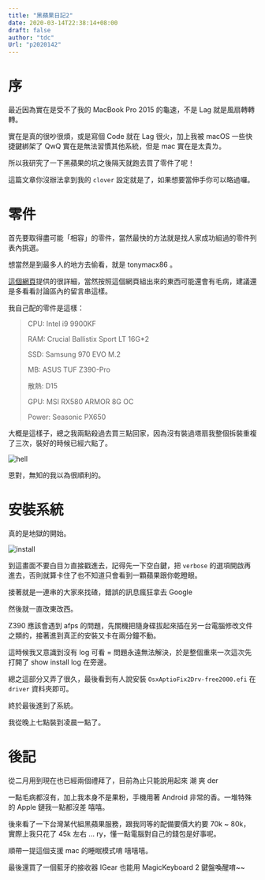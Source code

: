 ```yaml
---
title: "黑蘋果日記2"
date: 2020-03-14T22:38:14+08:00
draft: false
author: "tdc"
Url: "p2020142"
---
```


# 序

最近因為實在是受不了我的 MacBook Pro 2015 的龜速，不是 Lag 就是風扇轉轉轉。

實在是真的很吵很煩，或是寫個 Code 就在 Lag 很火，加上我被 macOS 一些快捷鍵綁架了 QwQ 實在是無法習慣其他系統，但是 mac 實在是太貴ㄌ。

所以我研究了一下黑蘋果的坑之後隔天就跑去買了零件了呢！

這篇文章你沒辦法拿到我的 `clover` 設定就是了，如果想要當伸手你可以略過囉。

# 零件

首先要取得盡可能「相容」的零件，當然最快的方法就是找人家成功組過的零件列表內挑選。

想當然是到最多人的地方去偷看，就是 tonymacx86 。

[這個網頁](https://www.tonymacx86.com/buyersguide/building-a-customac-hackintosh-the-ultimate-buyers-guide/)提供的很詳細，當然按照這個網頁組出來的東西可能還會有毛病，建議還是多看看討論區內的留言串這樣。

我自己配的零件是這樣：

> CPU: Intel i9 9900KF
>
> RAM: Crucial Ballistix Sport LT 16G*2
>
> SSD: Samsung 970 EVO M.2
>
> MB: ASUS TUF Z390-Pro 
>
> 散熱: D15
>
> GPU: MSI RX580 ARMOR 8G OC
>
> Power: Seasonic PX650

大概是這樣子，總之我兩點殺過去買三點回家，因為沒有裝過塔扇我整個拆裝重複了三次，裝好的時候已經六點了。

![hell](https://p176.p0.n0.cdn.getcloudapp.com/items/yAuvKwwz/Image%202020-03-14%20at%206.39.19%20PM.png)

恩對，無知的我以為很順利的。



# 安裝系統

真的是地獄的開始。

![install](https://p176.p0.n0.cdn.getcloudapp.com/items/E0uqgwDX/2020-03-14%2018.42.13.jpg)

到這畫面不要白目ㄉ直接戳進去，記得先一下空白鍵，把 `verbose` 的選項開啟再進去，否則就算卡住了也不知道只會看到一顆蘋果跟你乾瞪眼。

接著就是一連串的大家來找碴，錯誤的訊息瘋狂拿去 Google

然後就一直改東改西。

Z390 應該會遇到 afps 的問題，先關機把隨身碟拔起來插在另一台電腦修改文件之類的，接著進到真正的安裝又卡在兩分鐘不動。

這時候我又意識到沒有 log 可看 = 問題永遠無法解決，於是整個重來一次這次先打開了 show install log 在旁邊。

總之這部分又弄了很久，最後看到有人說安裝 `OsxAptioFix2Drv-free2000.efi` 在 `driver` 資料夾即可。

終於最後進到了系統。

我從晚上七點裝到凌晨一點了。

# 後記

從二月用到現在也已經兩個禮拜了，目前為止只能說用起來 潮 爽 der 

一點毛病都沒有，加上我本身不是果粉，手機用著 Android 非常的香。一堆特殊的 Apple 鏈我一點都沒差 嘻嘻。

後來看了一下台灣某代組黑蘋果服務，跟我同等的配備要價大約要 70k ~ 80k，實際上我只花了 45k 左右 ... ry，懂一點電腦對自己的錢包是好事呢。

順帶一提這個支援 mac 的睡眠模式唷 嘻嘻嘻。

最後還買了一個藍牙的接收器 IGear 也能用 MagicKeyboard 2 鍵盤喚醒唷~~